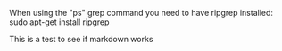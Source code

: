 When using the "<leader>ps" grep command you need to have ripgrep installed:
    sudo apt-get install ripgrep

This  is a test to see if markdown works 
